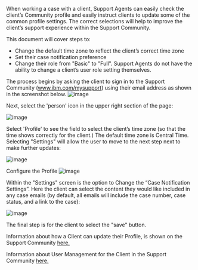 When working a case with a client, Support Agents can easily check the client’s Community profile and easily instruct clients to update some of the common profile settings. The correct selections will help to improve the client’s support experience within the Support Community. 

This document will cover steps to:
* Change the default time zone to reflect the client’s correct time zone
* Set their case notification preference
* Change their role from "Basic" to "Full". Support Agents do not have the ability to change a client’s user role setting themselves. 

The process begins by asking the client to sign in to the Support Community (www.ibm.com/mysupport) using their email address as shown in the screenshot below. 
![image](https://media.github.ibm.com/user/19331/files/17b00a50-b516-11e8-8e4e-c05b3cc8b042)

Next, select the 'person' icon in the upper right section of the page:

![image](https://media.github.ibm.com/user/19331/files/7b952776-b516-11e8-9456-5872563314f8)

Select 'Profile' to see the field to select the client’s time zone (so that the time shows correctly for the client.) The default time zone is Central Time. Selecting "Settings" will allow the user to move to the next step next to make further updates:

![image](https://media.github.ibm.com/user/19331/files/977ac3c4-b516-11e8-9c50-dee790a65fd1)

Configure the Profile
![image](https://media.github.ibm.com/user/19331/files/a9bb590e-b516-11e8-9d5c-177e8af31fdc)

Within the "Settings" screen is the option to Change the “Case Notification Settings”. Here the client can select the content they would like included in any case emails (by default, all emails will include the case number, case status, and a link to the case):

![image](https://media.github.ibm.com/user/19331/files/c216ef22-b516-11e8-8ac4-2db0e987fb8d)

The final step is for the client to select the "save" button.

Information about how a Client can update their Profile, is shown on the Support Community <a href="https://www.ibm.com/mysupport/s/article/Changes-to-Profile?language=en_US" target="_blank">here.</a>

Information about User Management for the Client in the Support Community <a href="https://www.ibm.com/mysupport/s/article/Administrator-Management?language=en_US" target="_blank">here.</a>
  


 
